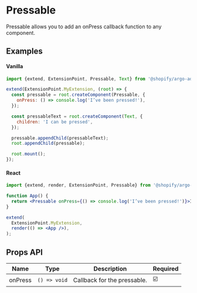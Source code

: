 # Pressable

Pressable allows you to add an onPress callback function to any component.

## Examples

#### Vanilla

```js
import {extend, ExtensionPoint, Pressable, Text} from '@shopify/argo-admin';

extend(ExtensionPoint.MyExtension, (root) => {
  const pressable = root.createComponent(Pressable, {
    onPress: () => console.log('I’ve been pressed!'),
  });

  const pressableText = root.createComponent(Text, {
    children: 'I can be pressed',
  });

  pressable.appendChild(pressableText);
  root.appendChild(pressable);

  root.mount();
});
```

#### React

```jsx
import {extend, render, ExtensionPoint, Pressable} from '@shopify/argo-admin-react';

function App() {
  return <Pressable onPress={() => console.log('I’ve been pressed!')}>I can be pressed</Pressable>;
}

extend(
  ExtensionPoint.MyExtension,
  render(() => <App />),
);
```

## Props API

| Name    | Type         | Description                 | Required |
| ------- | ------------ | --------------------------- | -------- |
| onPress | `() => void` | Callback for the pressable. | ☑️       |
